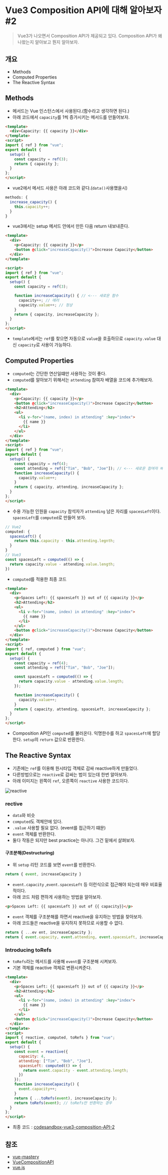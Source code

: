 # Vue3 Composition API에 대해 알아보자#2

> Vue3가 나오면서 Composition API가 제공되고 있다. Composition API가 왜 나왔는지 알아보고 뭔지 알아보자.

## 개요

- Methods
- Computed Properties
- The Reactive Syntax

## Methods

- 메서드는 Vue 인스턴스에서 사용된다.(함수라고 생각하면 된다.)
- 아래 코드에서 `capacity`를 1씩 증가시키는 메서드를 만들어보자.

``` html
<template>
  <div>Capacity: {{ capacity }}</div>
</template>
<script>
import { ref } from "vue";
export default {
  setup() {
    const capacity = ref(3);
    return { capacity };
  }
};
</script>
```

- vue2에서 메서드 사용은 아래 코드와 같다.(`data()`사용했을시)

``` javascript
methods: {
  increase_capacity() {
    this.capacity++;
  }
}
```

- vue3에서는 setup 메서드 안에서 만든 다음 return 내보내준다.

``` html
<template>
  <div>
    <p>Capacity: {{ capacity }}</p>
    <button @click="increaseCapacity()">Increase Capacity</button>
  </div>
</template>

<script>
import { ref } from "vue";
export default {
  setup() {
    const capacity = ref(3);

    function increaseCapacity() { // <--- 새로운 함수
      capacity++; // 에러
      capacity.value++; // 정상
    }
    return { capacity, increaseCapacity };
  }
};
</script>
```

- `template`에서는 `ref`를 찾으면 자동으로 `value`을 호출하므로 `capacity.value` 대신 `capacity`로 사용이 가능하다.

## Computed Properties

- `computed`는 간단한 연산일떄만 사용하는 것이 좋다.
- `computed`를 알아보기 위해서는 `attending` 참여자 배열을 코드에 추가해보자.

``` html
<template>
  <div>
    <p>Capacity: {{ capacity }}</p>
    <button @click="increaseCapacity()">Increase Capacity</button>
    <h2>Attending</h2>
    <ul>
      <li v-for="(name, index) in attending" :key="index">
        {{ name }}
      </li>
    </ul>
  </div>
</template>
<script>
import { ref } from "vue";
export default {
  setup() {
    const capacity = ref(4);
    const attending = ref(["Tim", "Bob", "Joe"]); // <--- 새로운 참여자 배열
    function increaseCapacity() {
      capacity.value++;
    }
    return { capacity, attending, increaseCapacity };
  }
};
</script>
```

- 수용 가능한 인원을 `capacity` 참석자가 `attending` 남은 자리를 `spacesLeft`이다. `spacesLeft`를 `computed`로 만들어 보자.

``` javascript
// Vue2
computed: {
  spacesLeft() {
    return this.capacity - this.attending.legnth;
  }
}
// Vue3
const spacesLeft = computed(() => {
  return capacity.value - attending.value.length;
})
```

- `computed`를 적용한 최종 코드

``` html
<template>
  <div>
    <p>Spaces Left: {{ spacesLeft }} out of {{ capacity }}</p>
    <h2>Attending</h2>
    <ul>
      <li v-for="(name, index) in attending" :key="index">
        {{ name }}
      </li>
    </ul>
    <button @click="increaseCapacity()">Increase Capacity</button>
  </div>
</template>
<script>
import { ref, computed } from "vue";
export default {
  setup() {
    const capacity = ref(4);
    const attending = ref(["Tim", "Bob", "Joe"]);

    const spacesLeft = computed(() => { 
      return capacity.value - attending.value.length;
    });

    function increaseCapacity() {
      capacity.value++;
    }
    return { capacity, attending, spacesLeft, increaseCapacity };
  }
};
</script>
```

- Composition API인 `computed`를 불러온다. 익명한수를 하고 `spacesLeft`에 할당한다. `setup`의 `return` 값으로 반환한다.

## The Reactive Syntax

- 기존에는 `ref`를 이용해 원시타입 객체로 감싸 reactive하게 만들었다.
- 다른방법으로는 `reactive`로 감싸는 법이 있는데 한번 알아보자.
- 아래 이미지는 왼쪽이 `ref`, 오른쪽이 `reactive` 사용한 코드이다.

![reactive](images/2020-10-18-vue3-composition-api-2/reactive.jpg)

### rective 

- `data`와 비슷
- `computed`도 객체안에 있다.
- `.value` 사용할 필요 없다. (event를 접근하기 떄문)
- `event` 객체를 반환한다.
- 둘다 작동은 되지만 best practice는 아니다. 그건 밑에서 살펴보자.

#### 구조분해(Destructuring)

- 위 `setup` 리턴 코드를 보면 `event`를 반환한다.

``` javascript
return { event, increaseCapacity }
```

- `event.capacity` ,`event.spacesLeft` 등 이런식으로 접근해야 되는데 매우 비효율적이다.
- 아래 코드 처럼 편하게 사용하는 방법을 알아보자.

``` html
<p>Spaces Left: {{ spacesLeft }} out of {{ capacity}}</p>
```

- `event` 객체를 구조분해를 하면서 reactive을 유지하는 방법을 찾아보자.
- 아래 코드들은 reactive을 유지하지 못하므로 사용할 수 없다.

``` javascript
return { ...ev ent, increaseCapacity };
return { event.capacity, event.attending, event.spacesLeft, increaseCapacity }
```

### Introducing toRefs

- `toRefs`라는 메서드를 사용해 `event`를 구조분해 시켜보자.
- 기본 객체를 reactive 객체로 변환시켜준다.

``` html
<template>
  <div>
    <p>Spaces Left: {{ spacesLeft }} out of {{ capacity }}</p>
    <h2>Attending</h2>
    <ul>
      <li v-for="(name, index) in attending" :key="index">
        {{ name }}
      </li>
    </ul>
    <button @click="increaseCapacity()">Increase Capacity</button>
  </div>
</template>
<script>
import { reactive, computed, toRefs } from "vue";
export default {
  setup() {
    const event = reactive({
      capacity: 4,
      attending: ["Tim", "Bob", "Joe"],
      spacesLeft: computed(() => {
        return event.capacity - event.attending.length;
      })
    });
    function increaseCapacity() {
      event.capacity++;
    }
    return { ...toRefs(event), increaseCapacity };
    return toRefs(event); // toRefs만 반환하는 경우
  }
};
</script>
```

- 최종 코드 : [codesandbox-vue3-composition-API-2](https://codesandbox.io/s/vigorous-poitras-bbbh4?file=/src/App.vue)

## 참조

- [vue-mastery](https://www.vuemastery.com)
- [VueCompositionAPI](https://composition-api.vuejs.org/api.html#ref)
- [vue.js](https://v3.vuejs.org/)
